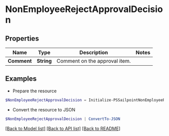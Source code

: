 # NonEmployeeRejectApprovalDecision
## Properties

Name | Type | Description | Notes
------------ | ------------- | ------------- | -------------
**Comment** | **String** | Comment on the approval item. | 

## Examples

- Prepare the resource
```powershell
$NonEmployeeRejectApprovalDecision = Initialize-PSSailpointNonEmployeeRejectApprovalDecision  -Comment approved
```

- Convert the resource to JSON
```powershell
$NonEmployeeRejectApprovalDecision | ConvertTo-JSON
```

[[Back to Model list]](../README.md#documentation-for-models) [[Back to API list]](../README.md#documentation-for-api-endpoints) [[Back to README]](../README.md)


